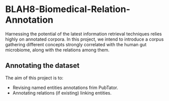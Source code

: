 # BLAH8-Biomedical-Relation-Annotation
Harnessing the potential of the latest information retrieval techniques relies highly on annotated corpora. In this project, we intend to introduce a corpus gathering different concepts strongly correlated with the human gut microbiome, along with the relations among them.

## Annotating the dataset
The aim of this project is to:
* Revising named entities annotations frim PubTator.
* Annotating relations (if existing) linking entities.
